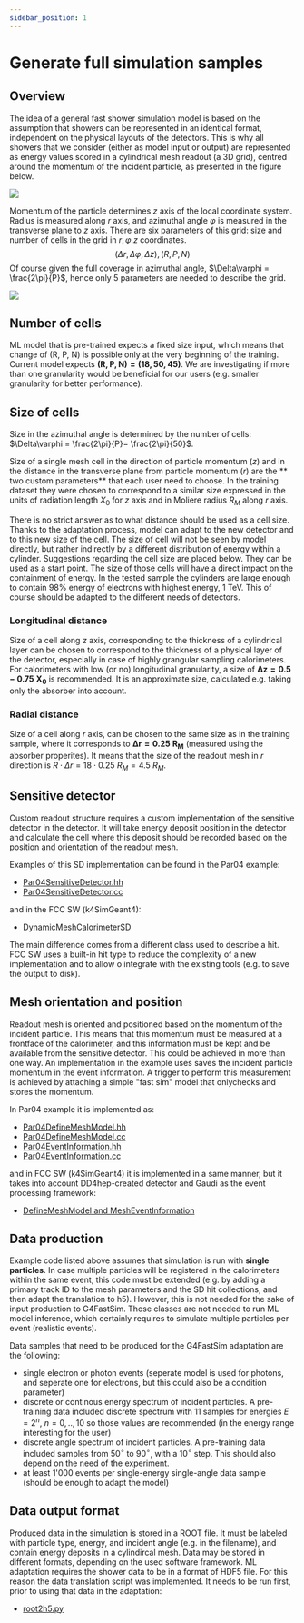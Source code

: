 ```yaml
---
sidebar_position: 1
---
```


# Generate full simulation samples

## Overview

The idea of a general fast shower simulation model is based on the assumption that showers can be represented in an identical format, independent on the physical layouts of the detectors. This is why all showers that we consider (either as model input or output) are represented as energy values scored in a cylindrical mesh readout (a 3D grid), centred around the momentum of the incident particle, as presented in the figure below.

![](/img/G4FastSim/cylinder_detector.png)

Momentum of the particle determines $z$ axis of the local coordinate system. Radius is measured along $r$ axis, and azimuthal angle $\varphi$ is measured in the transverse plane to $z$ axis. There are six parameters of this grid: size and number of cells in the grid in $r, \varphi. z$ coordinates.
$$
(\Delta r, \Delta \varphi, \Delta z), (R, P, N)
$$
Of course given the full coverage in azimuthal angle, $\Delta\varphi = \frac{2\pi}{P}$, hence only 5 parameters are needed to describe the grid.

![](/img/G4FastSim/cylinder_readout.png) 

## Number of cells

ML model that is pre-trained expects a fixed size input, which means that change of (R, P, N) is possible only at the very beginning of the training. Current model expects $\mathbf{(R,P,N)=(18,50,45)}$. We are investigating if more than one granularity would be beneficial for our users (e.g. smaller granularity for better performance).

## Size of cells

Size in the azimuthal angle is determined by the number of cells: $\Delta\varphi = \frac{2\pi}{P}= \frac{2\pi}{50}$.

Size of a single mesh cell in the direction of particle momentum ($z$) and in the distance in the transverse plane from particle momentum ($r$) are the  ** two custom parameters** that each user need to choose. In the training dataset they were chosen to correspond to a similar size expressed in the units of radiation length $X_0$ for $z$ axis and in Moliere radius $R_M$ along $r$ axis.

There is no strict answer as to what distance should be used as a cell size. Thanks to the adaptation process, model can adapt to the new detector and to this new size of the cell. The size of cell will not be seen by model directly, but rather indirectly by a different distribution of energy within a cylinder. Suggestions regarding the cell size are placed below. They can be used as a start point. The size of those cells will have a direct impact on the containment of energy. In the tested sample the cylinders are large enough to contain $98\%$ energy of electrons with highest energy, 1 TeV. This of course should be adapted to the different needs of detectors.

### Longitudinal distance

Size of a cell along $z$ axis, corresponding to the thickness of a cylindrical layer can be chosen to correspond to the thickness of a physical layer of the detector, especially in case of highly grangular sampling calorimeters. For calorimeters with low (or no) longitudinal granularity, a size of $\mathbf{\Delta z = 0.5 - 0.75~X_0}$ is recommended. It is an approximate size, calculated e.g. taking only the absorber into account.

### Radial distance

Size of a cell along $r$ axis, can be chosen to the same size as in the training sample, where it corresponds to  $\mathbf{\Delta r = 0.25~R_M}$ (measured using the absorber properites). It means that the size of the readout mesh in $r$ direction is $R\cdot\Delta r=18\cdot 0.25~R_M=4.5~R_M$.

## Sensitive detector

Custom readout structure requires a custom implementation of the sensitive detector in the detector. It will take energy deposit position in the detector and calculate the cell where this deposit should be recorded based on the position and orientation of the readout mesh.

Examples of this SD implementation can be found in the Par04 example:
- [Par04SensitiveDetector.hh](https://gitlab.cern.ch/geant4/geant4/-/blob/master/examples/extended/parameterisations/Par04/include/Par04SensitiveDetector.hh)
- [Par04SensitiveDetector.cc](https://gitlab.cern.ch/geant4/geant4/-/blob/master/examples/extended/parameterisations/Par04/src/Par04SensitiveDetector.cc)

and in the FCC SW (k4SimGeant4):
- [DynamicMeshCalorimeterSD](https://github.com/HEP-FCC/k4SimGeant4/commit/d98905859296bdb291cc8644b86c6b3515730fa0)

The main difference comes from a different class used to describe a hit. FCC SW uses a built-in hit type to reduce the complexity of a new implementation and to allow o integrate with the existing tools (e.g. to save the output to disk).

## Mesh orientation and position

Readout mesh is oriented and positioned based on the momentum of the incident particle. This means that this momentum must be measured at a frontface of the calorimeter, and this information must be kept and be available from the sensitive detector. This could be achieved in more than one way. An implementation in the example uses saves the incident particle momentum in the event information. A trigger to perform this measurement is achieved by attaching a simple "fast sim" model that onlychecks and stores the momentum.

In Par04 example it is implemented as:
- [Par04DefineMeshModel.hh](https://gitlab.cern.ch/geant4/geant4/-/blob/master/examples/extended/parameterisations/Par04/include/Par04DefineMeshModel.hh)
- [Par04DefineMeshModel.cc](https://gitlab.cern.ch/geant4/geant4/-/blob/master/examples/extended/parameterisations/Par04/src/Par04DefineMeshModel.cc)
- [Par04EventInformation.hh](https://gitlab.cern.ch/geant4/geant4/-/blob/master/examples/extended/parameterisations/Par04/include/Par04EventInformation.hh)
- [Par04EventInformation.cc](https://gitlab.cern.ch/geant4/geant4/-/blob/master/examples/extended/parameterisations/Par04/src/Par04EventInformation.cc)

and in FCC SW (k4SimGeant4) it is implemented in a same manner, but it takes into account DD4hep-created detector and Gaudi as the event processing framework:
- [DefineMeshModel and MeshEventInformation](https://github.com/HEP-FCC/k4SimGeant4/commit/70f37cf21723504ebabdf5fe82526be43782482e)


## Data production

Example code listed above assumes that simulation is run with **single particles**. In case multiple particles will be registered in the calorimeters within the same event, this code must be extended (e.g. by adding a primary track ID to the mesh parameters and the SD hit collections, and then adapt the translation to h5). However, this is not needed for the sake of input production to G4FastSim. Those classes are not needed to run ML model inference, which certainly requires to simulate multiple particles per event (realistic events).

Data samples that need to be produced for the G4FastSim adaptation are the following:
- single electron or photon events (seperate model is used for photons, and seperate one for electrons, but this could also be a condition parameter)
- discrete or continous energy spectrum of incident particles. A pre-training data included discrete spectrum with 11 samples for energies $E=2^n,~n=0,..,10$ so those values are recommended (in the energy range interesting for the user)
- discrete angle spectrum of incident particles. A pre-training data included samples from $50^\circ$ to $90^\circ$, with a $10^\circ$ step. This should also depend on the need of the experiment.
- at least 1'000 events per single-energy single-angle data sample (should be enough to adapt the model)

## Data output format

Produced data in the simulation is stored in a ROOT file. It must be labeled with particle type, energy, and incident angle (e.g. in the filename), and contain energy deposits in a cylindircal mesh. Data may be stored in different formats, depending on the used software framework. ML adaptation requires the shower data to be in a format of HDF5 file. For this reason the data translation script was implemented. It needs to be run first, prior to using that data in the adaptation:

- [root2h5.py](https://gitlab.cern.ch/fastsim/par04/-/blob/master/training/root2h5.py)